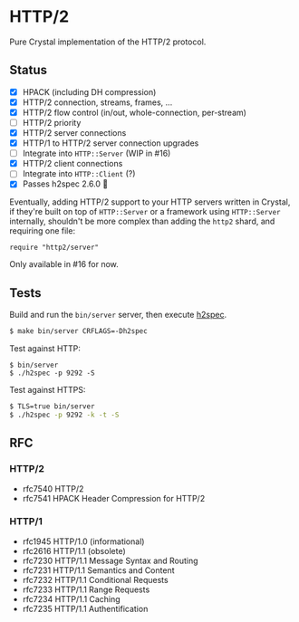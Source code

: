 # HTTP/2

Pure Crystal implementation of the HTTP/2 protocol.

## Status

- [x] HPACK (including DH compression)
- [x] HTTP/2 connection, streams, frames, ...
- [x] HTTP/2 flow control (in/out, whole-connection, per-stream)
- [ ] HTTP/2 priority
- [x] HTTP/2 server connections
- [x] HTTP/1 to HTTP/2 server connection upgrades
- [ ] Integrate into `HTTP::Server` (WIP in #16)
- [x] HTTP/2 client connections
- [ ] Integrate into `HTTP::Client` (?)
- [x] Passes h2spec 2.6.0 💚

Eventually, adding HTTP/2 support to your HTTP servers written in
Crystal, if they're built on top of `HTTP::Server` or a framework
using `HTTP::Server` internally, shouldn't be more complex than
adding the `http2` shard, and requiring one file:

```crystal
require "http2/server"
```

Only available in #16 for now.

## Tests

Build and run the `bin/server` server, then execute
[h2spec](https://github.com/summerwind/h2spec/releases).

```sh
$ make bin/server CRFLAGS=-Dh2spec
```

Test against HTTP:
```
$ bin/server
$ ./h2spec -p 9292 -S
```

Test against HTTPS:
```sh
$ TLS=true bin/server
$ ./h2spec -p 9292 -k -t -S
```

## RFC

### HTTP/2

- rfc7540 HTTP/2
- rfc7541 HPACK Header Compression for HTTP/2

### HTTP/1

- rfc1945 HTTP/1.0 (informational)
- rfc2616 HTTP/1.1 (obsolete)
- rfc7230 HTTP/1.1 Message Syntax and Routing
- rfc7231 HTTP/1.1 Semantics and Content
- rfc7232 HTTP/1.1 Conditional Requests
- rfc7233 HTTP/1.1 Range Requests
- rfc7234 HTTP/1.1 Caching
- rfc7235 HTTP/1.1 Authentification
